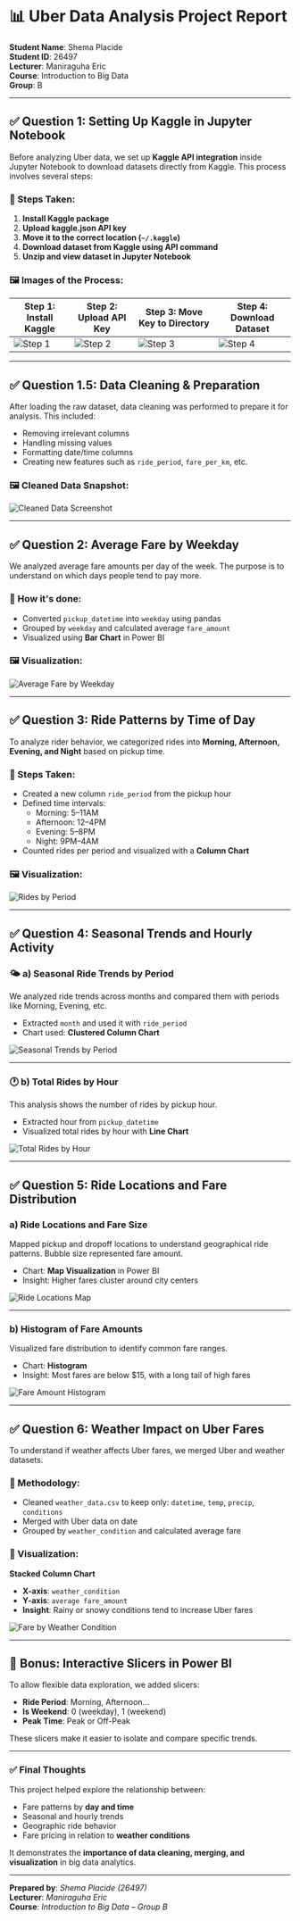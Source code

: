# 📊 Uber Data Analysis Project Report

**Student Name**: Shema Placide  
**Student ID**: 26497  
**Lecturer**: Maniraguha Eric  
**Course**: Introduction to Big Data  
**Group**: B  

---

## ✅ Question 1: Setting Up Kaggle in Jupyter Notebook

Before analyzing Uber data, we set up **Kaggle API integration** inside Jupyter Notebook to download datasets directly from Kaggle. This process involves several steps:

### 🔧 Steps Taken:

1. **Install Kaggle package**  
2. **Upload kaggle.json API key**  
3. **Move it to the correct location (`~/.kaggle`)**  
4. **Download dataset from Kaggle using API command**  
5. **Unzip and view dataset in Jupyter Notebook**

### 🖼️ Images of the Process:

| Step 1: Install Kaggle | Step 2: Upload API Key | Step 3: Move Key to Directory | Step 4: Download Dataset |
|------------------------|-----------------------|------------------------------|-------------------------|
| ![Step 1](https://github.com/user-attachments/assets/361e3069-0d1a-4e3f-b673-23da3fcb715c) | ![Step 2](https://github.com/user-attachments/assets/1c1fcb9a-c28a-4dae-84ab-1c0c1c1f4f3a) | ![Step 3](https://github.com/user-attachments/assets/912f28d3-c287-47bf-869b-4921d345d46a) | ![Step 4](https://github.com/user-attachments/assets/22be9ddf-457f-4647-aa10-951c94c78327) |

---

## ✅ Question 1.5: Data Cleaning & Preparation

After loading the raw dataset, data cleaning was performed to prepare it for analysis. This included:

- Removing irrelevant columns  
- Handling missing values  
- Formatting date/time columns  
- Creating new features such as `ride_period`, `fare_per_km`, etc.

### 🖼️ Cleaned Data Snapshot:

![Cleaned Data Screenshot](https://github.com/user-attachments/assets/bd43d40a-20e1-45dc-be97-389f6101edf3)

---

## ✅ Question 2: Average Fare by Weekday

We analyzed average fare amounts per day of the week. The purpose is to understand on which days people tend to pay more.

### 📌 How it's done:

- Converted `pickup_datetime` into `weekday` using pandas  
- Grouped by `weekday` and calculated average `fare_amount`  
- Visualized using **Bar Chart** in Power BI

### 🖼️ Visualization:

![Average Fare by Weekday](https://github.com/user-attachments/assets/b2028304-de20-4d05-85e6-996efb58da33)

---

## ✅ Question 3: Ride Patterns by Time of Day

To analyze rider behavior, we categorized rides into **Morning, Afternoon, Evening, and Night** based on pickup time.

### 📌 Steps Taken:

- Created a new column `ride_period` from the pickup hour  
- Defined time intervals:  
  - Morning: 5–11AM  
  - Afternoon: 12–4PM  
  - Evening: 5–8PM  
  - Night: 9PM–4AM  
- Counted rides per period and visualized with a **Column Chart**

### 🖼️ Visualization:

![Rides by Period](https://github.com/user-attachments/assets/7777ef5e-3dd2-43d8-89ea-4f72543d8458)

---

## ✅ Question 4: Seasonal Trends and Hourly Activity

### 🌤️ a) Seasonal Ride Trends by Period

We analyzed ride trends across months and compared them with periods like Morning, Evening, etc.

- Extracted `month` and used it with `ride_period`  
- Chart used: **Clustered Column Chart**

![Seasonal Trends by Period](https://github.com/user-attachments/assets/e2921faf-8bf6-4178-aad3-cef156036f65)

---

### 🕐 b) Total Rides by Hour

This analysis shows the number of rides by pickup hour.

- Extracted hour from `pickup_datetime`  
- Visualized total rides by hour with **Line Chart**

![Total Rides by Hour](https://github.com/user-attachments/assets/7de37dd0-9f5f-4c4a-acbe-cdc3fc4aab40)

---

## ✅ Question 5: Ride Locations and Fare Distribution

### a) Ride Locations and Fare Size

Mapped pickup and dropoff locations to understand geographical ride patterns. Bubble size represented fare amount.

- Chart: **Map Visualization** in Power BI  
- Insight: Higher fares cluster around city centers

![Ride Locations Map](https://github.com/user-attachments/assets/735c9cb3-a79b-4366-8489-3b9393a62c14)

---

### b) Histogram of Fare Amounts

Visualized fare distribution to identify common fare ranges.

- Chart: **Histogram**  
- Insight: Most fares are below $15, with a long tail of high fares

![Fare Amount Histogram](https://github.com/user-attachments/assets/b9e402a4-1e14-410a-a58a-eb8f23aec2b2)

---

## ✅ Question 6: Weather Impact on Uber Fares

To understand if weather affects Uber fares, we merged Uber and weather datasets.

### 🧪 Methodology:

- Cleaned `weather_data.csv` to keep only: `datetime`, `temp`, `precip`, `conditions`  
- Merged with Uber data on date  
- Grouped by `weather_condition` and calculated average fare

### 🔷 Visualization:  
**Stacked Column Chart**

- **X-axis**: `weather_condition`  
- **Y-axis**: `average fare_amount`  
- **Insight**: Rainy or snowy conditions tend to increase Uber fares

![Fare by Weather Condition](https://github.com/user-attachments/assets/20346ae3-015b-4054-91cc-f4ad8911faca)

---

## 🧩 Bonus: Interactive Slicers in Power BI

To allow flexible data exploration, we added slicers:

- **Ride Period**: Morning, Afternoon...  
- **Is Weekend**: 0 (weekday), 1 (weekend)  
- **Peak Time**: Peak or Off-Peak  

These slicers make it easier to isolate and compare specific trends.

---

### ✅ Final Thoughts

This project helped explore the relationship between:

- Fare patterns by **day and time**  
- Seasonal and hourly trends  
- Geographic ride behavior  
- Fare pricing in relation to **weather conditions**

It demonstrates the **importance of data cleaning, merging, and visualization** in big data analytics.

---

**Prepared by**: *Shema Placide (26497)*  
**Lecturer**: *Maniraguha Eric*  
**Course**: *Introduction to Big Data – Group B*
